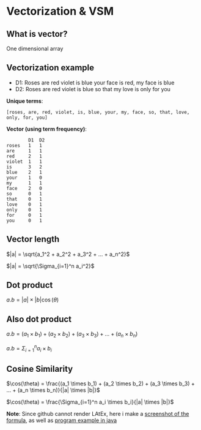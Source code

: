 # Vectorization & VSM

## What is vector?
One dimensional array

## Vectorization example
* D1: Roses are red violet is blue your face is red, my face is blue
* D2: Roses are red violet is blue so that my love is only for you

__Unique terms__:
```
[roses, are, red, violet, is, blue, your, my, face, so, that, love, only, for, you]
```
__Vector (using term frequency)__:
```
        D1  D2
roses   1   1
are     1   1
red     2   1
violet  1   1
is      3   2
blue    2   1
your    1   0
my      1   1
face    2   0
so      0   1
that    0   1
love    0   1
only    0   1
for     0   1
you     0   1
```

## Vector length
$|a| = \sqrt{a_1^2 + a_2^2 + a_3^2 + ... + a_n^2}$

$|a| = \sqrt{\Sigma_{i=1}^n a_i^2}$

## Dot product

$a.b = |a| \times |b| \cos(\theta)$

## Also dot product

$a.b = (a_1 \times b_1) + (a_2 \times b_2) + (a_3 \times b_3) + ... + (a_n \times b_n)$

$a.b = \Sigma_{i=1}^n a_i \times b_i$

## Cosine Similarity
$\cos(\theta) = \frac{(a_1 \times b_1) + (a_2 \times b_2)  + (a_3 \times b_3) + ... + (a_n \times b_n)}{|a| \times |b|}$

$\cos(\theta) = \frac{\Sigma_{i=1}^n a_i \times b_i}{|a| \times |b|}$

__Note__: Since github cannot render LAtEx, here i make a [screenshot of the formula](rumus-vsm.png), as well as [program example in java](Similarity.java)